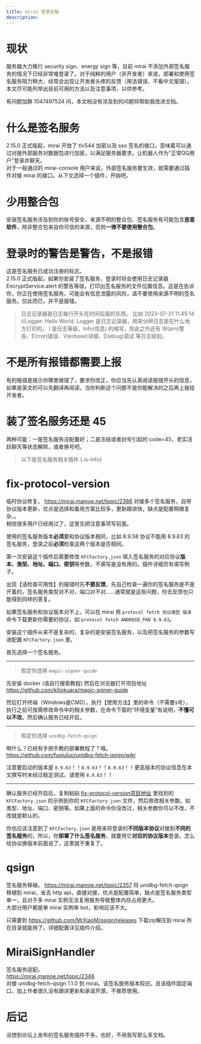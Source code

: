 ```yaml
---
title: mirai 登录全解
description: 
---
```


# 现状
服务器大力推行 security sign、energy sign 等，目前 mirai 不添加外部签名服务的情况下已经非常难登录了。对于纯粹的用户（非开发者）来说，部署和使用签名服务阻力稍大，经常会出现让开发者头疼的反馈（用法错误、不看中文报错）。本文尽可能列举出目前可用的方法以及注意事项，以供参考。

有问题加群 1047497524 问，本文档没有涉及到的问题将帮助我改进文档。

# 什么是签名服务
2.15.0 正式版起，mirai 开放了 tlv544 加密以及 sso 签名的接口，意味着可以通过对接外部服务对数据包进行加密，以满足服务器要求，让机器人作为“正常QQ用户”登录并聊天。  
对于一般通过的 mirai-console 用户来说，外部签名服务要生效，就需要通过插件对接 mirai 的接口。从下文选择一个插件，开始吧。

# 少用整合包
安装签名服务涉及到你的账号安全，来源不明的整合包、签名服务有可能包含**恶意软件**，除非整合包来自你可信的来源，否则**一律不要使用整合包**。

# 登录时的警告是警告，不是报错
这是签名服务已成功注册的标志。  
2.15.0 正式版起，如果你安装了签名服务，登录时将会使用日志记录器 EncryptService.alert 的警告等级，打印出签名服务的文件位置信息。这是在告诉你，你正在使用签名服务，可能会有信息泄露的风险，请不要使用来源不明的签名服务。仅此而已，并不是报错。

> 日志记录器是日志每行开头在时间后面的东西。
> 比如 2023-07-21 11:45:14 I/Logger: Hello World.
> Logger 是日志记录器，用来分辨日志是在什么地方打印的。
> I 是日志等级，Info(信息) 的缩写，除此之外还有 W(arn)警告、E(rror)错误、V(erbose)详细、D(ebug)调试 等日志级别。

# 不是所有报错都需要上报

有的报错是提示你哪里做错了，要求你改正，你应当先认真阅读报错开头的信息，如果是英文的可以先翻译再阅读。当你判断这个问题不是你能解决的之后再上报给开发者。

# 装了签名服务还是 45
两种可能：一是签名服务没配置好；二是冻结或者封号引起的 code=45，老实活跃聊天等状态解除，或者换号吧。

> 以下是签名服务相关插件
{.is-info}

# fix-protocol-version
临时协议修复。 
https://mirai.mamoe.net/topic/2386 
对接多个签名服务，自带协议版本更新，优点是选择和备用方案比较多，更新跟进快，缺点是配置稍微复杂，。  
相信很多用户已经用过了，这里先把注意事项写前面。

使用的签名服务版本**必须**要和协议版本相同，比如 8.9.58  协议不能用 8.9.63 的签名服务，登录之前**必须**检查这两个版本是否相同。

第一次安装这个插件后需要修改 `KFCFactory.json` 填入签名服务的对应协议**版本、类型、地址、端口、密钥**等参数，不填写是没有用的。插件详细页有填写例子。

出现【请检查可用性】的报错时先**不要反馈**，先自己检查一遍你的签名服务是不是开着的，签名服务类型对不对，端口对不对……通常就是这些问题，你去反馈也只能得到同样的答复。

如果签名服务和协议版本对不上，可以在 mirai 用 `protocol fetch 协议类型 版本` 命令下载更新你需要的协议，如 `protocol fetch ANDROID_PAD 8.9.63`。

安装这个插件从来不是复杂的，复杂的是安装签名服务，以及把签名服务的参数写进配置 `KFCFactory.json` 里。

首先选择一个签名服务。

------
> 假定你选择 `magic-signer-guide`

先安装 docker (请自行搜索教程)
然后在浏览器打开项目地址 https://github.com/kiliokuara/magic-signer-guide

然后打开终端（Windows是CMD），执行【使用方法】里的命令（不需要`$`号），执行之前可按需修改命令中的相关参数，在命令下面的“环境变量”有说明，**不懂可以不改**。然后确认服务已经开启。

------

> 假定你选择 `unidbg-fetch-qsign`

啊什么？已经有手把手教的部署教程了？哦。
https://github.com/fuqiuluo/unidbg-fetch-qsign/wiki

注意要启动的版本是 `8.9.63`！！`8.9.63`！！`8.9.63`！！更高版本的协议信息在本文撰写时未经过稳定测试，请使用 `8.9.63`！！

------

确认服务已经开启后，复制粘贴 [fix-protocol-version项目地址](https://github.com/cssxsh/fix-protocol-version) 里找到的 `KFCFactory.json` 的示例到你的 `KFCFactory.json` 文件，然后修改相关参数。如类型、地址、端口、密钥等。如果上面的命令你没改过，相关参数你可以不改，不改就是默认的。

你也应该注意到了 `KFCFactory.json` 是用来将登录的**不同版本协议**对接到**不同的签名服务**的，所以，你**部署了什么签名服务**，就要用它**对应的协议版本**登录。怎么给协议换版本前面说了，这里就不重复了。

# qsign
签名服务移植。
https://mirai.mamoe.net/topic/2357
将 unidbg-fetch-qsign 移植到 mirai，省去 http api，直接对接，优点是配置简单，缺点是签名服务类型单一，且对于多 mirai 实例无法复用服务导致整体内存占用更大。  
大部分用户都是单 mirai 实例单 bot，影响应该不大。

只需要到 https://github.com/MrXiaoM/qsign/releases 下载zip解压到 mirai 所在目录就能用了。详细配置详见插件介绍。

# MiraiSignHandler
签名服务适配。  
https://mirai.mamoe.net/topic/2348  
对接 unidbg-fetch-qsign 1.1.0 到 mirai。该签名服务版本较旧，且该插件固定端口，加上作者很久没有跟进更新和承诺开源，不推荐使用。

# 后记

没想到论坛上发布的签名服务插件不多。也好，不用我写那么多文档。